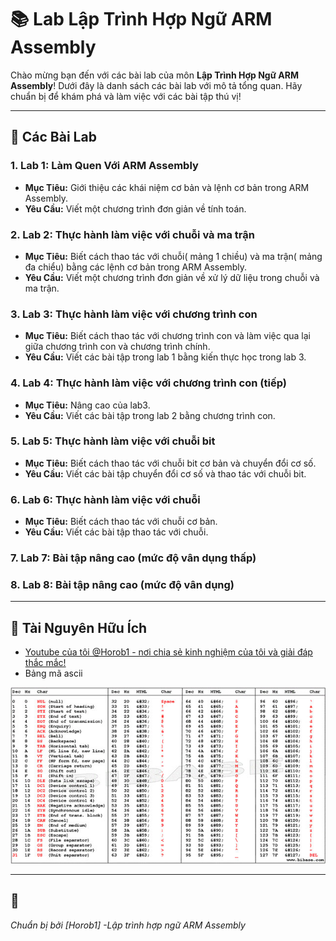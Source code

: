 # 📚 Lab Lập Trình Hợp Ngữ ARM Assembly

Chào mừng bạn đến với các bài lab của môn **Lập Trình Hợp Ngữ ARM Assembly**! Dưới đây là danh sách các bài lab với mô tả tổng quan. Hãy chuẩn bị để khám phá và làm việc với các bài tập thú vị!

---

## 🔬 Các Bài Lab

### 1. **Lab 1: Làm Quen Với ARM Assembly**

- **Mục Tiêu:** Giới thiệu các khái niệm cơ bản và lệnh cơ bản trong ARM Assembly.
- **Yêu Cầu:** Viết một chương trình đơn giản về tính toán.

### 2. **Lab 2: Thực hành làm việc với chuỗi và ma trận**

- **Mục Tiêu:** Biết cách thao tác với chuỗi( mảng 1 chiều) và ma trận( mảng đa chiểu) bằng các lệnh cơ bản trong ARM Assembly.
- **Yêu Cầu:** Viết một chương trình đơn giản về xử lý dữ liệu trong chuỗi và ma trận.

### 3. **Lab 3: Thực hành làm việc với chương trình con**

- **Mục Tiêu:** Biết cách thao tác với chương trình con và làm việc qua lại giữa chương trình con và chương trình chính.
- **Yêu Cầu:** Viết các bài tập trong lab 1 bằng kiến thực học trong lab 3.

### 4. **Lab 4: Thực hành làm việc với chương trình con (tiếp)**

- **Mục Tiêu:** Nâng cao của lab3.
- **Yêu Cầu:** Viết các bài tập trong lab 2 bằng chương trình con.

### 5. **Lab 5: Thực hành làm việc với chuỗi bit**

- **Mục Tiêu:** Biết cách thao tác với chuỗi bit cơ bản và chuyển đổi cơ số.
- **Yêu Cầu:** Viết các bài tập chuyển đổi cơ số và thao tác với chuỗi bit.

### 6. **Lab 6: Thực hành làm việc với chuỗi**

- **Mục Tiêu:** Biết cách thao tác với chuỗi cơ bản.
- **Yêu Cầu:** Viết các bài tập thao tác với chuỗi.

### 7. **Lab 7: Bài tập nâng cao (mức độ vân dụng thấp)**

### 8. **Lab 8: Bài tập nâng cao (mức độ vân dụng)**

---

## 📖 Tài Nguyên Hữu Ích

- [Youtube của tôi @Horob1 - nơi chia sẻ kinh nghiệm của tôi và giải đáp thắc mắc!](https://www.youtube.com/@Horob1)
- Bảng mã ascii

![Bảng mã ascii!](bang-ma-ASCII-1.jpg "Bảng mã ascii!")

---

## 📅

_Chuẩn bị bởi [Horob1] -Lập trình hợp ngữ ARM Assembly_
